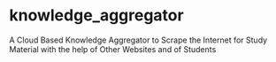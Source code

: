 # knowledge_aggregator
A Cloud Based Knowledge Aggregator to Scrape the Internet for Study Material with the help of Other Websites and of Students
